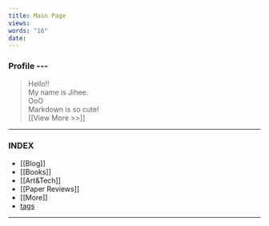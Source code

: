 ```yaml
---
title: Main Page
views: 
words: "16"
date:
---
```

### Profile ---
> Hello!! </br>
My name is Jihee. </br>
OoO</br>
Markdown is so cute! </br>
[[View More >>]]


---

### INDEX
- [[Blog]]
- [[Books]]
- [[Art&amp;Tech]]
- [[Paper Reviews]]
- [[More]]
- [tags](https://jihee.pages.dev/tags/)

---
